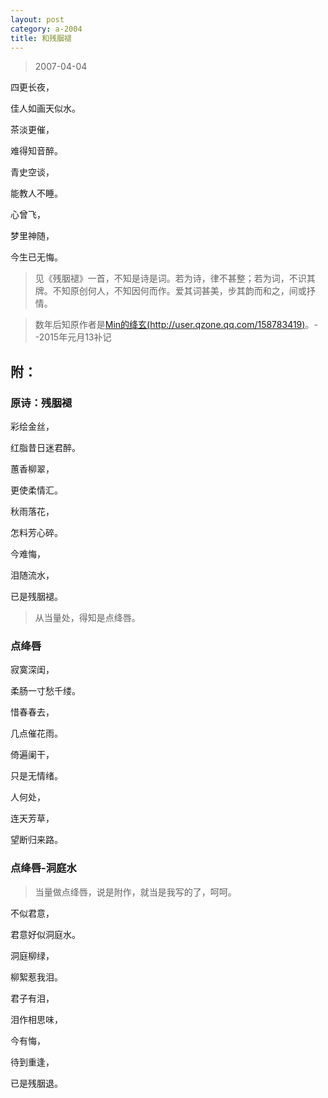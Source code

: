 ```yaml
---
layout: post
category: a-2004
title: 和残胭褪
---
```


> 2007-04-04

四更长夜，

佳人如画天似水。

茶淡更催，

难得知音醉。


青史空谈，

能教人不睡。

心曾飞，

梦里神随，

今生已无悔。

> 见《残胭褪》一首，不知是诗是词。若为诗，律不甚整；若为词，不识其牌。不知原创何人，不知因何而作。爱其词甚美，步其韵而和之，间或抒情。

> 数年后知原作者是[Min的绛玄(http://user.qzone.qq.com/158783419)](http://user.qzone.qq.com/158783419)。--2015年元月13补记

## 附： ##

### 原诗：残胭褪 ###

彩绘金丝，

红脂昔日迷君醉。

蕙香柳翠，

更使柔情汇。

秋雨落花，

怎料芳心碎。

今难悔，

泪随流水，

已是残胭褪。  

> 从当量处，得知是点绛唇。

### 点绛唇 ###

寂寞深闺，

柔肠一寸愁千缕。 

惜春春去，

几点催花雨。 


倚遍阑干，

只是无情绪。

人何处，

连天芳草，

望断归来路。 

### 点绛唇-洞庭水 ###

> 当量做点绛唇，说是附作，就当是我写的了，呵呵。

不似君意，

君意好似洞庭水。

洞庭柳绿，

柳絮惹我泪。


君子有泪，

泪作相思味，

今有悔，

待到重逢，

已是残胭退。